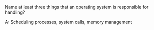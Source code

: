 Name at least three things that an operating system is responsible for handling?

A: Scheduling processes, system calls, memory management